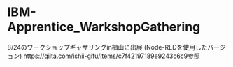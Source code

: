# IBM-Apprentice_WarkshopGathering
8/24のワークショップギャザリングin椙山に出展
  (Node-REDを使用したバージョン)
https://qiita.com/ishii-gifu/items/c7f42197189e9243c6c9参照

